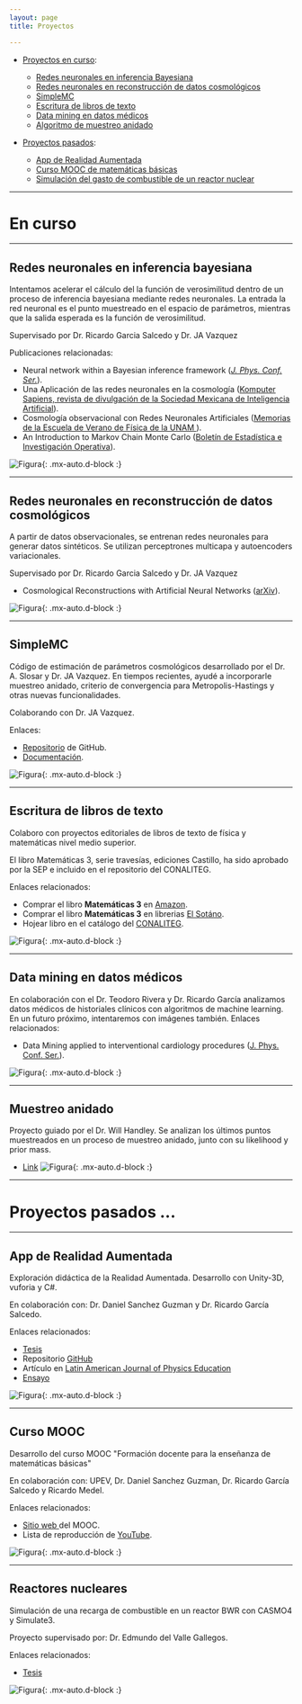 ```yaml
---
layout: page
title: Proyectos

---
```

- [Proyectos en curso](#en-curso):
	- [Redes neuronales en inferencia Bayesiana](#redes-neuronales-en-inferencia-bayesiana)
	- [Redes neuronales en reconstrucción de datos cosmológicos](#redes-neuronales-en-reconstrucción-de-datos-cosmológicos)
	- [SimpleMC](#simplemc)
	- [Escritura de libros de texto](#escritura-de-libros-de-texto)
	- [Data mining en datos médicos](#data-mining-en-datos-médicos)
	- [Algoritmo de muestreo anidado](#muestreo-anidado)

- [Proyectos pasados](#pasados):
	- [App de Realidad Aumentada](#app-de-realidad-aumentada)
	- [Curso MOOC de matemáticas básicas](#curso-mooc)
	- [Simulación del gasto de combustible de un reactor nuclear](#reactores-nucleares)

-----------------------------------------------------------
# En curso 

------------------------------------------
## Redes neuronales en inferencia bayesiana
Intentamos acelerar el cálculo del la función de verosimilitud dentro de un proceso de inferencia bayesiana mediante redes neuronales. 
La entrada la red neuronal es el punto muestreado en el espacio de parámetros, mientras que la salida esperada es la función de verosimilitud. 

Supervisado por Dr. Ricardo Garcia Salcedo y Dr. JA Vazquez

Publicaciones relacionadas:

- Neural network within a Bayesian inference framework ([_J. Phys. Conf. Ser._](https://iopscience.iop.org/article/10.1088/1742-6596/1723/1/012022/meta)).
- Una Aplicación de las redes neuronales en la cosmología ([Komputer Sapiens, revista de divulgación de la Sociedad Mexicana de Inteligencia Artificial](https://www.academia.edu/42113814/Una_Aplicaci%C3%B3n_de_las_Redes_Neuronales_Artificiales_en_la_Cosmolog%C3%ADa)).
- Cosmología observacional con Redes Neuronales Artificiales ([Memorias de la Escuela de Verano de Física de la UNAM ](https://www.fis.unam.mx/pdfs/Memorias%20Escuela%20de%20Verano%202019.pdf#page=97)).
- An Introduction to Markov Chain Monte Carlo ([Boletín de Estadística e Investigación Operativa](https://www.academia.edu/45636190/An_introduction_to_Markov_Chain_Monte_Carlo)).

![Figura](https://igomezv.github.io/assets/img/bambiuam.png){: .mx-auto.d-block :}

--------

## Redes neuronales en reconstrucción de datos cosmológicos 
A partir de datos observacionales, se entrenan redes neuronales para generar datos sintéticos. Se utilizan perceptrones multicapa y autoencoders variacionales.

Supervisado por Dr. Ricardo Garcia Salcedo y Dr. JA Vazquez

- Cosmological Reconstructions with Artificial Neural Networks ([arXiv](https://arxiv.org/abs/2104.00595)).

![Figura](https://igomezv.github.io/assets/img/reconstruction.png){: .mx-auto.d-block :}

--------

## SimpleMC
Código de estimación de parámetros cosmológicos desarrollado por el Dr. A. Slosar y Dr. JA Vazquez. En tiempos recientes, ayudé a incorporarle muestreo anidado, criterio de convergencia para Metropolis-Hastings y otras nuevas funcionalidades.

Colaborando con Dr.  JA Vazquez.

Enlaces:
 - [Repositorio](hhttps://github.com/ja-vazquez/SimpleMC) de GitHub.
 - [Documentación](https://igomezv.github.io/SimpleMC-docs/#).

![Figura](https://igomezv.github.io/assets/img/triangleSimplemc.png){: .mx-auto.d-block :}

--------

## Escritura de libros de texto

Colaboro con proyectos editoriales de libros de texto de física y matemáticas nivel medio superior. 

El libro Matemáticas 3, serie travesías, ediciones Castillo, ha sido aprobado por la SEP e incluido en el repositorio del CONALITEG.

Enlaces relacionados:
-  Comprar el libro **Matemáticas 3** en [Amazon](https://www.amazon.com.mx/Matem%C3%A1ticas-Ricardo-Garc%C3%ADa-Salcedo-Esquivel/dp/6075405224).
 -  Comprar el libro **Matemáticas 3** en librerias [El Sotáno](https://www.elsotano.com/libro/travesias-secundaria-matematicas-3_10554150).
 - Hojear libro en el catálogo del [CONALITEG](https://secundaria.conaliteg.gob.mx/seleccion/content/common/detaLibro/detalleLibro.jsf?idLibro=697).

![Figura](https://igomezv.github.io/assets/img/mateTravesias.png){: .mx-auto.d-block :}

--------

## Data mining en datos médicos
En colaboración con el Dr. Teodoro Rivera y Dr. Ricardo García analizamos datos médicos de historiales clínicos con algoritmos de machine learning. En un futuro próximo, intentaremos con imágenes también. 
Enlaces relacionados:
- Data Mining applied to interventional cardiology procedures ([J. Phys. Conf. Ser.](https://iopscience.iop.org/article/10.1088/1742-6596/1723/1/012034/meta)).

![Figura](https://igomezv.github.io/assets/img/medicalCluster.png){: .mx-auto.d-block :}

--------

## Muestreo anidado

Proyecto guiado por el Dr. Will Handley. Se analizan los últimos puntos muestreados en un proceso de muestreo anidado, junto con su likelihood y prior mass.
-  <a href="https://www.kicc.cam.ac.uk/directory/isidro-gomez-vargas-mr">Link</a>
![Figura](https://raw.githubusercontent.com/igomezv/igomezv.github.io/master/assets/img/nested.png){: .mx-auto.d-block :}

--------------------------------------------------

# Proyectos pasados ...

--------

## App de Realidad Aumentada
Exploración didáctica de la Realidad Aumentada. Desarrollo con Unity-3D, vuforia y C#.

En colaboración con:  Dr. Daniel Sanchez Guzman y Dr. Ricardo García Salcedo. 

Enlaces relacionados:
- <a href="https://www.academia.edu/35480448/Dise%C3%B1o_y_desarrollo_de_una_aplicaci%C3%B3n_para_dispositivos_m%C3%B3viles_de_realidad_aumentada">Tesis</a>
- Repositorio <a href="https://github.com/igomezv/RAsolidsrev">GitHub</a>
- Artículo en <a href="https://www.academia.edu/38601945/Realidad_Aumentada_como_herramienta_did%C3%A1ctica_en_geometr%C3%ADa_3D"> Latin American Journal of Physics Education</a>
- <a href="https://www.academia.edu/35480477/Posibilidad_did%C3%A1ctica_de_la_Realidad_Aumentada">Ensayo</a>

![Figura](https://raw.githubusercontent.com/igomezv/igomezv.github.io/master/assets/img/RA.png){: .mx-auto.d-block :}

--------

## Curso MOOC
Desarrollo del curso MOOC "Formación docente para la enseñanza de matemáticas básicas"

En colaboración con: UPEV, Dr. Daniel Sanchez Guzman, Dr. Ricardo García Salcedo y Ricardo Medel.

Enlaces relacionados:
- <a href="https://moocs.upev.ipn.mx/courses/course-v1:UPEV+FD1+2019_2/about">Sitio web </a>del MOOC.
- Lista de reproducción de [YouTube](https://www.youtube.com/playlist?list=PLgJ20i9oGSHaglqU9oVdFHcvsGWdmCsG1).

![Figura](https://raw.githubusercontent.com/igomezv/igomezv.github.io/master/assets/img/mooc.png){: .mx-auto.d-block :}

--------

## Reactores nucleares
Simulación de una recarga de combustible en un reactor BWR con CASMO4 y Simulate3. 

Proyecto supervisado por: Dr. Edmundo del Valle Gallegos.

Enlaces relacionados:
- <a href="https://www.academia.edu/35480399/Seguimiento_operacional_de_una_recarga_de_combustible_de_un_reactor_BWR_con_SIMULATE_3">Tesis</a>

![Figura](https://raw.githubusercontent.com/igomezv/igomezv.github.io/master/assets/img/bwr.png){: .mx-auto.d-block :}


<!--stackedit_data:
eyJoaXN0b3J5IjpbLTQxNjkzOTgxMCwxNDYwNTI2NDQ1XX0=
-->
